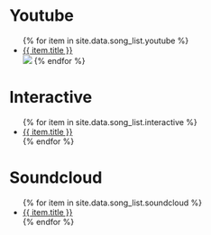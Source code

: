 # Youtube

<ul>
   {% for item in site.data.song_list.youtube %}
      <li><a href="{{ item.url }}">{{ item.title }}</a></li>
      <img src="{{item.frame}}">
   {% endfor %}
</ul>

# Interactive

<ul>
   {% for item in site.data.song_list.interactive %}
      <li><a href="{{ item.url }}">{{ item.title }}</a></li>
   {% endfor %}
</ul>

# Soundcloud

<ul>
   {% for item in site.data.song_list.soundcloud %}
      <li><a href="{{ item.url }}">{{ item.title }}</a></li>
   {% endfor %}
</ul>

